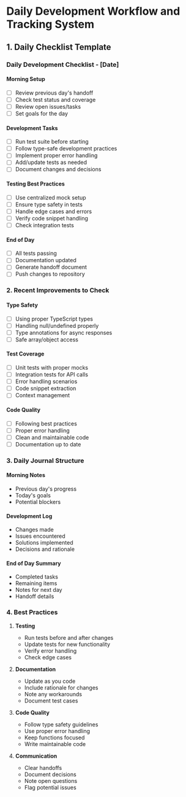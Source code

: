 # Daily Development Workflow and Tracking System

## 1. Daily Checklist Template

### Daily Development Checklist - [Date]

#### Morning Setup
- [ ] Review previous day's handoff
- [ ] Check test status and coverage
- [ ] Review open issues/tasks
- [ ] Set goals for the day

#### Development Tasks
- [ ] Run test suite before starting
- [ ] Follow type-safe development practices
- [ ] Implement proper error handling
- [ ] Add/update tests as needed
- [ ] Document changes and decisions

#### Testing Best Practices
- [ ] Use centralized mock setup
- [ ] Ensure type safety in tests
- [ ] Handle edge cases and errors
- [ ] Verify code snippet handling
- [ ] Check integration tests

#### End of Day
- [ ] All tests passing
- [ ] Documentation updated
- [ ] Generate handoff document
- [ ] Push changes to repository

### 2. Recent Improvements to Check

#### Type Safety
- [ ] Using proper TypeScript types
- [ ] Handling null/undefined properly
- [ ] Type annotations for async responses
- [ ] Safe array/object access

#### Test Coverage
- [ ] Unit tests with proper mocks
- [ ] Integration tests for API calls
- [ ] Error handling scenarios
- [ ] Code snippet extraction
- [ ] Context management

#### Code Quality
- [ ] Following best practices
- [ ] Proper error handling
- [ ] Clean and maintainable code
- [ ] Documentation up to date

### 3. Daily Journal Structure

#### Morning Notes
- Previous day's progress
- Today's goals
- Potential blockers

#### Development Log
- Changes made
- Issues encountered
- Solutions implemented
- Decisions and rationale

#### End of Day Summary
- Completed tasks
- Remaining items
- Notes for next day
- Handoff details

### 4. Best Practices

1. **Testing**
   - Run tests before and after changes
   - Update tests for new functionality
   - Verify error handling
   - Check edge cases

2. **Documentation**
   - Update as you code
   - Include rationale for changes
   - Note any workarounds
   - Document test cases

3. **Code Quality**
   - Follow type safety guidelines
   - Use proper error handling
   - Keep functions focused
   - Write maintainable code

4. **Communication**
   - Clear handoffs
   - Document decisions
   - Note open questions
   - Flag potential issues 